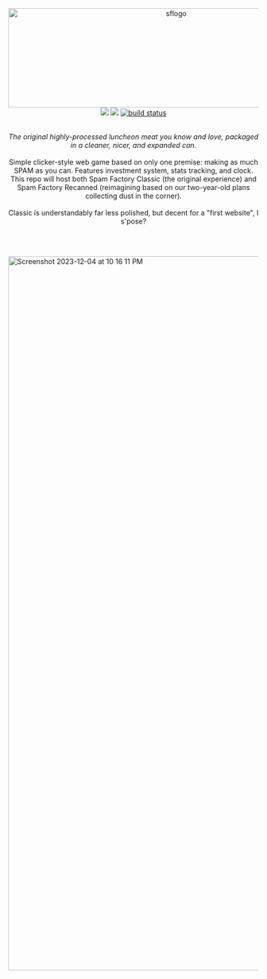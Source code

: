 

<div align="center">
  <a href="https://github.com/pocketrice/SpamFactory">
      <img src="https://github.com/PocketRice/SpamFactory/assets/79682953/c45a02d2-2ba2-4aac-b8f4-d37aaad11742" alt="sflogo" height=200 width=660>
  </a>

</div>
  <div align="center">
<a href="https://github.com/pocketrice/SpamFactory/graphs/contributors" alt="Contributors">
        <img src="https://img.shields.io/github/contributors/pocketrice/SpamFactory" /></a>
<a href="https://github.com/pocketrice/SpamFactory/pulse" alt="Activity">
        <img src="https://img.shields.io/github/commit-activity/m/pocketrice/SpamFactory" /></a>
    <a href="https://circleci.com/gh/pocketrice/SpamFactory/tree/master">
        <img src="https://img.shields.io/circleci/project/github/pocketrice/SpamFactory/master" alt="build status"></a>
</div>

<p align="center">
  <br>
<em>The original highly-processed luncheon meat you know and love, packaged in a cleaner, nicer, and expanded can.</em> 
<br><br>
Simple clicker-style web game based on only one premise: making as much SPAM as you can. Features investment system, stats tracking, and clock. This repo will host both Spam Factory Classic (the original experience) and Spam Factory Recanned (reimagining based on our two-year-old plans collecting dust in the corner). <br><br>Classic is understandably far less polished, but decent for a "first website", I s'pose?

  
  <br><br>


<img width="1437" alt="Screenshot 2023-12-04 at 10 16 11 PM" src="https://github.com/PocketRice/SpamFactory/assets/79682953/7a0bf6a3-692f-4504-a0d5-280da9c7e493">


